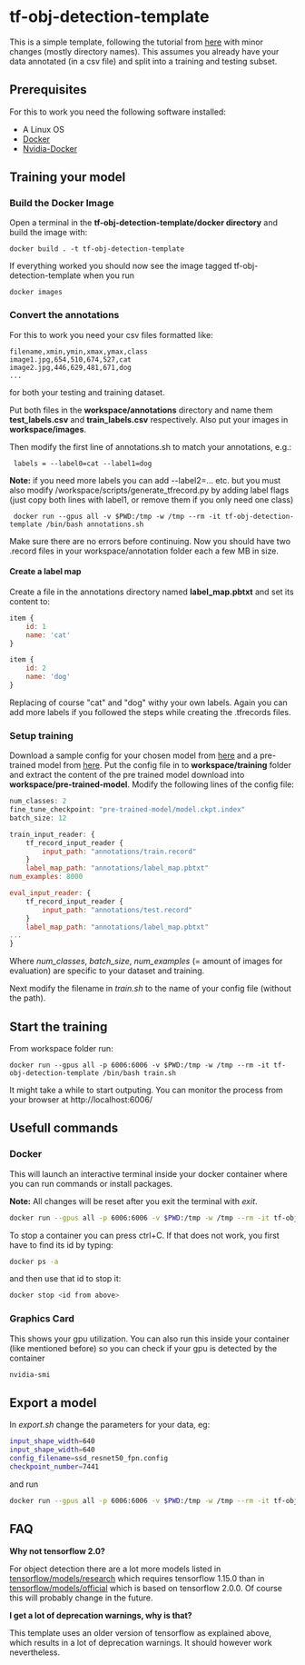 # tf-obj-detection-template

This is a simple template, following the tutorial from [here](https://tensorflow-object-detection-api-tutorial.readthedocs.io/en/latest/training.html) with minor changes (mostly directory names). This assumes you already have your data annotated (in a csv file) and split into a training and testing subset.

## Prerequisites
For this to work you need the following software installed:

* A Linux OS
* [Docker](https://docs.docker.com/install/)
* [Nvidia-Docker](https://github.com/NVIDIA/nvidia-docker)

## Training your model
### Build the Docker Image
Open a terminal in the **tf-obj-detection-template/docker directory** and build the image with:

```Shell
docker build . -t tf-obj-detection-template 
```
If everything worked you should now see the image tagged tf-obj-detection-template when you run

```Shell
docker images 
```

### Convert the annotations
For this to work you need your csv files formatted like:

```Csv
filename,xmin,ymin,xmax,ymax,class
image1.jpg,654,510,674,527,cat
image2.jpg,446,629,481,671,dog
...
```
for both your testing and training dataset.

Put both files in the **workspace/annotations** directory and name them **test_labels.csv** and **train_labels.csv** respectively.
Also put your images in **workspace/images**.

Then modify the first line of annotations.sh to match your annotations, e.g.:
```Shell
 labels = --label0=cat --label1=dog
```
**Note:** if you need more labels you can add --label2=... etc. but you must also modify /workspace/scripts/generate_tfrecord.py by adding label flags (just copy both lines with label1, or remove them if you only need one class)

```Shell
 docker run --gpus all -v $PWD:/tmp -w /tmp --rm -it tf-obj-detection-template /bin/bash annotations.sh 
```
Make sure there are no errors before continuing. Now you should have two .record files in your workspace/annotation folder each a few MB in size.

#### Create a label map
Create a file in the annotations directory named **label_map.pbtxt** and set its content to:

```js
item {
    id: 1
    name: 'cat'
}

item {
    id: 2
    name: 'dog'
}
```
Replacing of course "cat" and "dog" withy your own labels. Again you can add more labels if you followed the steps while creating the .tfrecords files.
### Setup training
Download a sample config for your chosen model from [here](https://github.com/tensorflow/models/tree/master/research/object_detection/samples/configs) and a pre-trained model from [here](https://github.com/tensorflow/models/blob/master/research/object_detection/g3doc/detection_model_zoo.md#coco-trained-models-coco-models).
Put the config file in to **workspace/training** folder and extract the content of the pre trained model download into **workspace/pre-trained-model**.
Modify the following lines of the config file:
```js
num_classes: 2
fine_tune_checkpoint: "pre-trained-model/model.ckpt.index"
batch_size: 12

train_input_reader: {
    tf_record_input_reader {
        input_path: "annotations/train.record"
    }
    label_map_path: "annotations/label_map.pbtxt"
num_examples: 8000

eval_input_reader: {
    tf_record_input_reader {
        input_path: "annotations/test.record"
    }
    label_map_path: "annotations/label_map.pbtxt"
...
}
```
Where *num_classes*, *batch_size*, *num_examples* (= amount of images for evaluation) are specific to your dataset and training.

Next modify the filename in *train.sh* to the name of your config file (without the path).
## Start the training
From workspace folder run:
```Shell
docker run --gpus all -p 6006:6006 -v $PWD:/tmp -w /tmp --rm -it tf-obj-detection-template /bin/bash train.sh
```
It might take a while to start outputing. You can monitor the process from your browser at http://localhost:6006/
## Usefull commands
### Docker
This will launch an interactive terminal inside your docker container where you can run commands or install packages.

**Note:** All changes will be reset after you exit the terminal with *exit*.
```Bash
docker run --gpus all -p 6006:6006 -v $PWD:/tmp -w /tmp --rm -it tf-obj-detection-template /bin/bash
```
To stop a container you can press ctrl+C. If that does not work, you first have to find its id by typing:
```Bash
docker ps -a
```
and then use that id to stop it:
```Bash
docker stop <id from above>
```
### Graphics Card
This shows your gpu utilization. You can also run this inside your container (like mentioned before) so you can check if your gpu is detected by the container
```Bash
nvidia-smi
```
## Export a model
In *export.sh* change the parameters for your data, eg:

```bash
input_shape_width=640
input_shape_width=640
config_filename=ssd_resnet50_fpn.config
checkpoint_number=7441
```
and run

```bash
docker run --gpus all -p 6006:6006 -v $PWD:/tmp -w /tmp --rm -it tf-obj-detection-template /bin/bash export.sh
```

## FAQ
**Why not tensorflow 2.0?**

For object detection there are a lot more models listed in [tensorflow/models/research](https://github.com/tensorflow/models/tree/master/research/object_detection) which requires tensorflow 1.15.0 than in [tensorflow/models/official](https://github.com/tensorflow/models/tree/master/official) which is based on tensorflow 2.0.0. Of course this will probably change in the future.

**I get a lot of deprecation warnings, why is that?**

This template uses an older version of tensorflow as explained above, which results in a lot of deprecation warnings. It should however work nevertheless.
